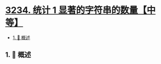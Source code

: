 # [3234. 统计 1 显著的字符串的数量【中等】](https://github.com/Tdahuyou/TNotes.leetcode/tree/main/notes/3234.%20%E7%BB%9F%E8%AE%A1%201%20%E6%98%BE%E8%91%97%E7%9A%84%E5%AD%97%E7%AC%A6%E4%B8%B2%E7%9A%84%E6%95%B0%E9%87%8F%E3%80%90%E4%B8%AD%E7%AD%89%E3%80%91)

<!-- region:toc -->

- [1. 📝 概述](#1--概述)

<!-- endregion:toc -->

## 1. 📝 概述
